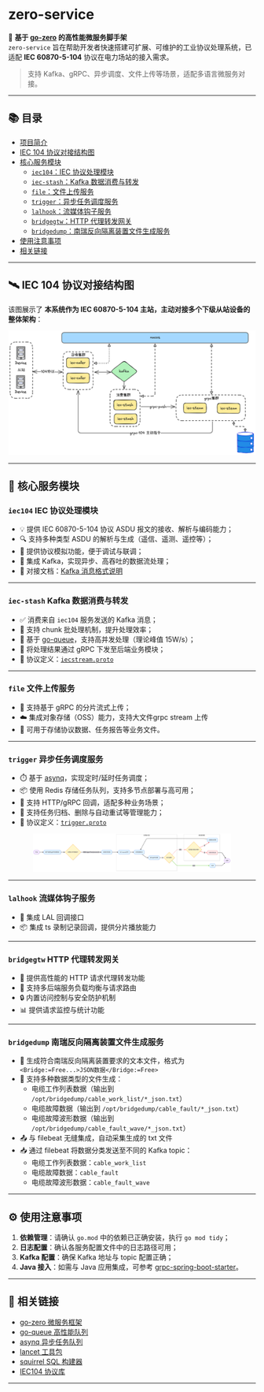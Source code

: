 # zero-service

🚀 **基于 [go-zero](https://github.com/zeromicro/go-zero) 的高性能微服务脚手架**  
`zero-service` 旨在帮助开发者快速搭建可扩展、可维护的工业协议处理系统，已适配 **IEC 60870-5-104** 协议在电力场站的接入需求。

> 支持 Kafka、gRPC、异步调度、文件上传等场景，适配多语言微服务对接。

---

## 📚 目录

- [项目简介](#zero-service)
- [IEC 104 协议对接结构图](#iec-104-协议对接结构图)
- [核心服务模块](#核心服务模块)
    - [`iec104`：IEC 协议处理模块](#iec104-协议处理模块)
    - [`iec-stash`：Kafka 数据消费与转发](#iec-stash-数据消费与转发)
    - [`file`：文件上传服务](#file-文件上传服务)
    - [`trigger`：异步任务调度服务](#trigger-异步任务调度服务)
    - [`lalhook`：流媒体钩子服务](#lalhook-流媒体钩子服务)
    - [`bridgegtw`：HTTP 代理转发网关](#bridgegtw-http-代理转发网关)
    - [`bridgedump`：南瑞反向隔离装置文件生成服务](#bridgedump-南瑞反向隔离装置文件生成服务)
- [使用注意事项](#使用注意事项)
- [相关链接](#相关链接)

---

## 🛰 IEC 104 协议对接结构图

该图展示了 **本系统作为 IEC 60870-5-104 主站，主动对接多个下级从站设备的整体架构**：

<div align="center">
  <img src="doc/iec-architecture.png" alt="IEC104 主站对接结构图" style="max-width: 100%; height: auto;" />
</div>

---

## 🧩 核心服务模块

### `iec104` IEC 协议处理模块

- 💡 提供 IEC 60870-5-104 协议 ASDU 报文的接收、解析与编码能力；
- 🔍 支持多种类型 ASDU 的解析与生成（遥信、遥测、遥控等）；
- 🧪 提供协议模拟功能，便于调试与联调；
- 🔗 集成 Kafka，实现异步、高吞吐的数据流处理；
- 📄 对接文档：[Kafka 消息格式说明](common/iec104/kafka.md)

---

### `iec-stash` Kafka 数据消费与转发

- ✅ 消费来自 `iec104` 服务发送的 Kafka 消息；
- 🧩 支持 chunk 批处理机制，提升处理效率；
- 🚀 基于 [go-queue](https://github.com/zeromicro/go-queue)，支持高并发处理（理论峰值 15W/s）；
- 📡 将处理结果通过 gRPC 下发至后端业务模块；
- 📄 协议定义：[`iecstream.proto`](facade/iecstream/iecstream.proto)

---

### `file` 文件上传服务

- 💾 支持基于 gRPC 的分片流式上传；
- ☁️ 集成对象存储（OSS）能力，支持大文件grpc stream 上传
- 📁 可用于存储协议数据、任务报告等业务文件。

---

### `trigger` 异步任务调度服务

- ⏱️ 基于 [asynq](https://github.com/hibiken/asynq)，实现定时/延时任务调度；
- 📦 使用 Redis 存储任务队列，支持多节点部署与高可用；
- 🔁 支持 HTTP/gRPC 回调，适配多种业务场景；
- 🔧 支持任务归档、删除与自动重试等管理能力；
- 📄 协议定义：[`trigger.proto`](app/trigger/trigger.proto)

<div align="center">
  <img src="doc/trigger-flow.png" alt="Trigger 服务流程图" style="max-width: 80%; height: auto;" />
</div>

---

### `lalhook` 流媒体钩子服务

- 🔧 集成 LAL 回调接口
- 📦 集成 ts 录制记录回调，提供分片播放能力

---

### `bridgegtw` HTTP 代理转发网关

- 🌉 提供高性能的 HTTP 请求代理转发功能
- 🔀 支持多后端服务负载均衡与请求路由
- 🔒 内置访问控制与安全防护机制
- 📊 提供请求监控与统计功能

---

### `bridgedump` 南瑞反向隔离装置文件生成服务

- 📄 生成符合南瑞反向隔离装置要求的文本文件，格式为 `<Bridge:=Free...>JSON数据</Bridge:=Free>`
- 📑 支持多种数据类型的文件生成：
  - 电缆工作列表数据（输出到 `/opt/bridgedump/cable_work_list/*_json.txt`）
  - 电缆故障数据（输出到 `/opt/bridgedump/cable_fault/*_json.txt`）
  - 电缆故障波形数据（输出到 `/opt/bridgedump/cable_fault_wave/*_json.txt`）
- 📤 与 filebeat 无缝集成，自动采集生成的 txt 文件
- 📥 通过 filebeat 将数据分类发送至不同的 Kafka topic：
  - 电缆工作列表数据：`cable_work_list`
  - 电缆故障数据：`cable_fault`
  - 电缆故障波形数据：`cable_fault_wave`

---

## ⚙️ 使用注意事项

1. **依赖管理**：请确认 `go.mod` 中的依赖已正确安装，执行 `go mod tidy`；
2. **日志配置**：确认各服务配置文件中的日志路径可用；
3. **Kafka 配置**：确保 Kafka 地址与 topic 配置正确；
4. **Java 接入**：如需与 Java
   应用集成，可参考 [grpc-spring-boot-starter](https://yidongnan.github.io/grpc-spring-boot-starter/zh-CN/)。

---

## 🔗 相关链接

- [go-zero 微服务框架](https://github.com/zeromicro/go-zero)
- [go-queue 高性能队列](https://github.com/zeromicro/go-queue)
- [asynq 异步任务队列](https://github.com/hibiken/asynq/)
- [lancet 工具包](https://github.com/duke-git/lancet)
- [squirrel SQL 构建器](https://github.com/Masterminds/squirrel)
- [IEC104 协议库](https://github.com/wendy512/iec104)

---

